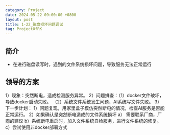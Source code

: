 ```yaml
---
category: Project
date: 2024-05-22 09:00:00 +0800
layout: post
title: 1-22_磁盘损坏问题调试
tag: ProjectOfRK
---
```

## 简介

+ 在进行磁盘读写时，遇到的文件系统损坏问题，导致服务无法正常运行

## 领导的方案

1）现象：突然断电，造成检测服务异常。
2）问题排查：（1）docker文件破坏，导致docker启动失败。 （2）系统文件系统发生问题，AI系统写文件失败。
3）下一步计划：
   1）问题复现，用家里盒子模仿突然断电的情况，检查AI服务是否能正常运行。
   2）如果确认是突然断电造成的文件系统损坏
     a） 需要联系厂商，厂商的建议
     b）系统断电重启时，加入文件系统自检服务，进行文件系统的修复。
     c）尝试使用非docker部署方式